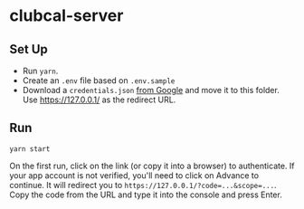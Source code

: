 # clubcal-server

## Set Up

- Run `yarn`.
- Create an `.env` file based on `.env.sample`
- Download a `credentials.json` [from Google](https://developers.google.com/sheets/api/quickstart/nodejs) and move it to this folder. Use https://127.0.0.1/ as the redirect URL.

## Run

`yarn start`

On the first run, click on the link (or copy it into a browser) to authenticate. If your app account is not verified, you'll need to click on Advance to continue. It will redirect you to `https://127.0.0.1/?code=...&scope=...`. Copy the code from the URL and type it into the console and press Enter.
